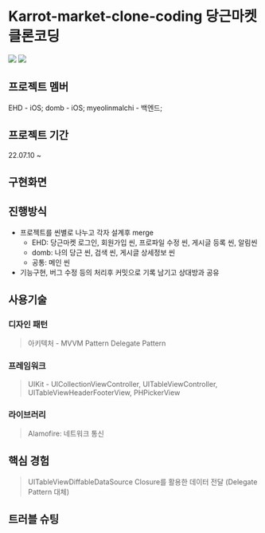 # Karrot-market-clone-coding 당근마켓 클론코딩
<img src="https://img.shields.io/badge/Swift-F05138?style=flat-square&logo=Swift&logoColor=white"/></a>
<img src="https://img.shields.io/badge/Xcode-147EFB?style=flat-square&logo=Xcode&logoColor=white"/></a>

<!-- <img src="https://img.shields.io/badge/기술명-색상코드?style=flat-square&logo=기술명&logoColor=색상"/></a> -->

## 프로젝트 멤버
EHD - iOS;
domb - iOS;
myeolinmalchi - 백엔드;

## 프로젝트 기간
22.07.10 ~

## 구현화면

## 진행방식

- 프로젝트를 씬별로 나누고 각자 설계후 merge
  - EHD: 당근마켓 로그인, 회원가입 씬, 프로파일 수정 씬, 게시글 등록 씬, 알림씬
  - domb: 나의 당근 씬, 검색 씬, 게시글 상세정보 씬
  - 공통: 메인 씬
- 기능구현, 버그 수정 등의 처리후 커밋으로 기록 남기고 상대방과 공유

## 사용기술

### 디자인 패턴
> 아키텍처 - MVVM Pattern
> Delegate Pattern

### 프레임워크
> UIKit - UICollectionViewController, UITableViewController, UITableViewHeaderFooterView, PHPickerView
> 

### 라이브러리
> Alamofire: 네트워크 통신

## 핵심 경험
> UITableViewDiffableDataSource
> Closure를 활용한 데이터 전달 (Delegate Pattern 대체)

## 트러블 슈팅

